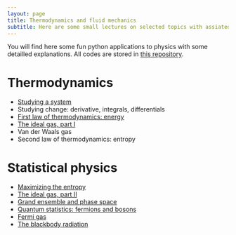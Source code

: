 ```yaml
---
layout: page
title: Thermodynamics and fluid mechanics
subtitle: Here are some small lectures on selected topics with assiated illustrative codes you can play with.
---
```


You will find here some fun python applications to physics with some detailled explanations. All codes are stored in [this repository](https://github.com/YoloNomy).

# Thermodynamics

- [Studying a system](../thermo/system/)
- Studying change: derivative, integrals, differentials
- [First law of thermodynamics: energy](../thermo/firstprinciple/)
- [The ideal gas, part I](../thermo/idealgas/)
- Van der Waals gas
- Second law of thermodynamics: entropy


# Statistical physics


- [Maximizing the entropy](../statistical/entropy/)
- [The ideal gas, part II](../statistical/idealgas/)
- [Grand ensemble and phase space](../statistical/phasespace/)
- [Quantum statistics: fermions and bosons](../statistical/quantumstat/)
- [Fermi gas](../statistical/fermigas/)
- [The blackbody radiation](../statistical/BB/)